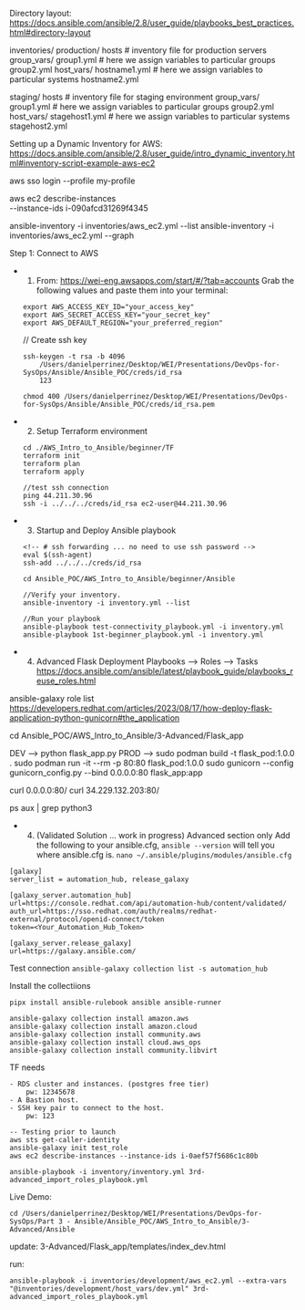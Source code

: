 Directory layout: https://docs.ansible.com/ansible/2.8/user_guide/playbooks_best_practices.html#directory-layout

inventories/
   production/
      hosts               # inventory file for production servers
      group_vars/
         group1.yml       # here we assign variables to particular groups
         group2.yml
      host_vars/
         hostname1.yml    # here we assign variables to particular systems
         hostname2.yml

   staging/
      hosts               # inventory file for staging environment
      group_vars/
         group1.yml       # here we assign variables to particular groups
         group2.yml
      host_vars/
         stagehost1.yml   # here we assign variables to particular systems
         stagehost2.yml


Setting up a Dynamic Inventory for AWS: https://docs.ansible.com/ansible/2.8/user_guide/intro_dynamic_inventory.html#inventory-script-example-aws-ec2

aws sso login --profile my-profile

aws ec2 describe-instances \
    --instance-ids i-090afcd31269f4345

ansible-inventory -i inventories/aws_ec2.yml --list
ansible-inventory -i inventories/aws_ec2.yml --graph


Step 1: Connect to AWS
- 1. From: https://wei-eng.awsapps.com/start/#/?tab=accounts
    Grab the following values and paste them into your terminal:
    ```
    export AWS_ACCESS_KEY_ID="your_access_key"
    export AWS_SECRET_ACCESS_KEY="your_secret_key"
    export AWS_DEFAULT_REGION="your_preferred_region"
    ```
    // Create ssh key
    ```
    ssh-keygen -t rsa -b 4096
        /Users/danielperrinez/Desktop/WEI/Presentations/DevOps-for-SysOps/Ansible/Ansible_POC/creds/id_rsa
        123

    chmod 400 /Users/danielperrinez/Desktop/WEI/Presentations/DevOps-for-SysOps/Ansible/Ansible_POC/creds/id_rsa.pem

    ```

- 2. Setup Terraform environment
    ```
    cd ./AWS_Intro_to_Ansible/beginner/TF
    terraform init
    terraform plan
    terraform apply

    //test ssh connection
    ping 44.211.30.96
    ssh -i ../../../creds/id_rsa ec2-user@44.211.30.96
    ```

- 3. Startup and Deploy Ansible playbook
    ```
    <!-- # ssh forwarding ... no need to use ssh password -->
    eval $(ssh-agent)
    ssh-add ../../../creds/id_rsa

    cd Ansible_POC/AWS_Intro_to_Ansible/beginner/Ansible

    //Verify your inventory.
    ansible-inventory -i inventory.yml --list

    //Run your playbook
    ansible-playbook test-connectivity_playbook.yml -i inventory.yml
    ansible-playbook 1st-beginner_playbook.yml -i inventory.yml
    ```




- 4. Advanced Flask Deployment
Playbooks --> Roles --> Tasks
https://docs.ansible.com/ansible/latest/playbook_guide/playbooks_reuse_roles.html

<!-- Verify roles location -->
ansible-galaxy role list 
https://developers.redhat.com/articles/2023/08/17/how-deploy-flask-application-python-gunicorn#the_application

cd Ansible_POC/AWS_Intro_to_Ansible/3-Advanced/Flask_app

DEV --> python flask_app.py
PROD --> 
sudo podman build -t flask_pod:1.0.0 .
sudo podman run -it --rm -p 80:80 flask_pod:1.0.0
sudo gunicorn --config gunicorn_config.py --bind 0.0.0.0:80 flask_app:app

curl 0.0.0.0:80/
curl 34.229.132.203:80/



ps aux | grep python3

- 4. (Validated Solution ... work in progress) Advanced section only
Add the following to your ansible.cfg, `ansible --version` will tell you where ansible.cfg is.
`nano ~/.ansible/plugins/modules/ansible.cfg`

```
[galaxy]
server_list = automation_hub, release_galaxy

[galaxy_server.automation_hub]
url=https://console.redhat.com/api/automation-hub/content/validated/
auth_url=https://sso.redhat.com/auth/realms/redhat-external/protocol/openid-connect/token
token=<Your_Automation_Hub_Token>

[galaxy_server.release_galaxy]
url=https://galaxy.ansible.com/
```

Test connection
`ansible-galaxy collection list -s automation_hub`

Install the collectiions
```
pipx install ansible-rulebook ansible ansible-runner

ansible-galaxy collection install amazon.aws
ansible-galaxy collection install amazon.cloud
ansible-galaxy collection install community.aws
ansible-galaxy collection install cloud.aws_ops
ansible-galaxy collection install community.libvirt
```

TF needs
```
- RDS cluster and instances. (postgres free tier)
    pw: 12345678
- A Bastion host.
- SSH key pair to connect to the host.
    pw: 123
```

```
-- Testing prior to launch
aws sts get-caller-identity
ansible-galaxy init test_role
aws ec2 describe-instances --instance-ids i-0aef57f5686c1c80b

ansible-playbook -i inventory/inventory.yml 3rd-advanced_import_roles_playbook.yml 
```


Live Demo:
```
cd /Users/danielperrinez/Desktop/WEI/Presentations/DevOps-for-SysOps/Part 3 - Ansible/Ansible_POC/AWS_Intro_to_Ansible/3-Advanced/Ansible
```
<!-- Update and deploy dev app -->
update: 3-Advanced/Flask_app/templates/index_dev.html

run:
```
ansible-playbook -i inventories/development/aws_ec2.yml --extra-vars "@inventories/development/host_vars/dev.yml" 3rd-advanced_import_roles_playbook.yml
```

<!-- Update and deploy prod app -->